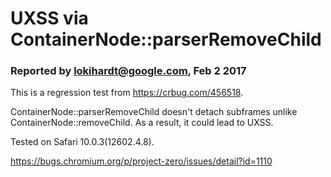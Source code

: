 # UXSS via ContainerNode::parserRemoveChild
### Reported by lokihardt@google.com, Feb 2 2017

This is a regression test from https://crbug.com/456518.

ContainerNode::parserRemoveChild doesn't detach subframes unlike ContainerNode::removeChild. As a result, it could lead to UXSS.

Tested on Safari 10.0.3(12602.4.8).

https://bugs.chromium.org/p/project-zero/issues/detail?id=1110
